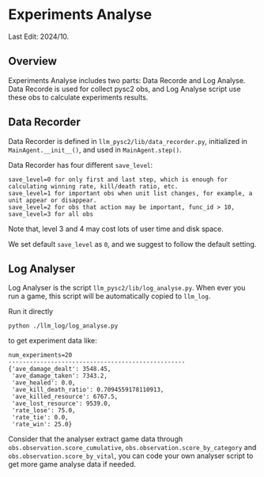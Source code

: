 

# Experiments Analyse

Last Edit: 2024/10. 


## Overview

Experiments Analyse includes two parts: Data Recorde and Log Analyse.
Data Recorde is used for collect pysc2 obs, and Log Analyse script use these obs to 
calculate experiments results.

## Data Recorder

Data Recorder is defined in `llm_pysc2/lib/data_recorder.py`, initialized in `MainAgent.__init__()`, 
and used in `MainAgent.step()`.

Data Recorder has four different `save_level`:

    save_level=0 for only first and last step, which is enough for calculating winning rate, kill/death ratio, etc.
    save_level=1 for important obs when unit list changes, for example, a unit appear or disappear.
    save_level=2 for obs that action may be important, func_id > 10,
    save_level=3 for all obs

Note that, level 3 and 4 may cost lots of user time and disk space.

We set default `save_level` as `0`, and we suggest to follow the default setting.


## Log Analyser

Log Analyser is the script `llm_pysc2/lib/log_analyse.py`. When ever you run a game,
this script will be automatically copied to `llm_log`.

Run it directly

    python ./llm_log/log_analyse.py

to get experiment data like:


    num_experiments=20
    --------------------------------------------------
    {'ave_damage_dealt': 3548.45,
     'ave_damage_taken': 7343.2,
     'ave_healed': 0.0,
     'ave_kill_death_ratio': 0.7094559178110913,
     'ave_killed_resource': 6767.5,
     'ave_lost_resource': 9539.0,
     'rate_lose': 75.0,
     'rate_tie': 0.0,
     'rate_win': 25.0}

Consider that the analyser extract game data through `obs.observation.score_cumulative`, `obs.observation.score_by_category` 
and `obs.observation.score_by_vital`, you can code your own analyser script to get more game analyse data if needed.
